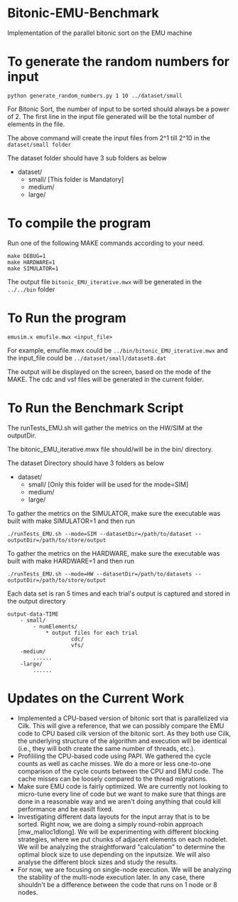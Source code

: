 
# Bitonic-EMU-Benchmark
Implementation of the parallel bitonic sort on the EMU machine

# To generate the random numbers for input

```
python generate_random_numbers.py 1 10 ../dataset/small
```

For Bitonic Sort, the number of input to be sorted should always be a power of 2.
The first line in the input file generated will be the total number of elements in the file.

The above command will create the input files from 2^1 till 2^10 in the `dataset/small folder`

The dataset folder should have 3 sub folders as below
+ dataset/
   - small/ [This folder is Mandatory]
   - medium/
   - large/




# To compile the program

Run one of the following MAKE commands according to your need.

```
make DEBUG=1
make HARDWARE=1
make SIMULATOR=1
```


The output file `bitonic_EMU_iterative.mwx` will be generated in the `../../bin` folder


# To Run the program

```
emusim.x emufile.mwx <input_file>
```

For example, emufile.mwx could be `../bin/bitonic_EMU_iterative.mwx` and the 
input_file could be `../dataset/small/dataset8.dat`

The output will be displayed on the screen, based on the mode of the MAKE. The cdc and vsf files will be generated in the current folder.



# To Run the Benchmark Script

The runTests_EMU.sh will gather the metrics on the HW/SIM at the outputDir.

The bitonic_EMU_iterative.mwx file should/will be in the bin/ directory.

The dataset Directory should have 3 folders as below
+ dataset/
   - small/ [Only this folder will be used for the mode=SIM]
   - medium/
   - large/


To gather the metrics on the SIMULATOR, make sure the executable was built with make SIMULATOR=1 and then run

```
./runTests_EMU.sh --mode=SIM --datasetDir=/path/to/dataset --outputDir=/path/to/store/output
```



To gather the metrics on the HARDWARE, make sure the executable was built with make HARDWARE=1 and then run

```
./runTests_EMU.sh --mode=HW --datasetDir=/path/to/datasets --outputDir=/path/to/store/output
```


Each data set is ran 5 times and each trial's output is captured and stored in the output directory

```
output-data-TIME
	- small/
		- numElements/
			* output files for each trial
             		cdc/
             		vfs/
	-medium/
		......
	-large/
		......
```



# Updates on the Current Work
* Implemented a CPU-based version of bitonic sort that is parallelized via Cilk. This will give a reference, that we can possibly compare the EMU code to CPU based cilk version of the bitonic sort. As they both use Cilk, the underlying structure of the algorithm and execution will be identical (i.e., they will both create the same number of threads, etc.).
* Profililing the CPU-based code using PAPI. We gathered the cycle counts as well as cache misses. We do a more or less one-to-one comparison of the cycle counts between the CPU and EMU code. The cache misses can be loosely compared to the thread migrations.
* Make sure EMU code is fairly optimized. We are currently not looking to micro-tune every line of code but
we want to make sure that things are done in a reasonable way and we aren't doing anything that could kill performance and be easilt fixed.
* Investigating different data layouts for the input array that is to be sorted. Right now, we are doing a simply round-robin approach [mw_malloc1dlong]. We will be experimenting with different blocking strategies, where we put chunks of adjacent elements on each nodelet. We will be analyzing the straightforward "calculation" to determine the optimal block size to use depending on the inputsize. We will also analyse the different block sizes and study the results.
* For now, we are focusing on single-node execution. We will be analyzing the stability of the multi-node execution later.
In any case, there shouldn't be a difference between the code that runs on 1 node or 8 nodes.
